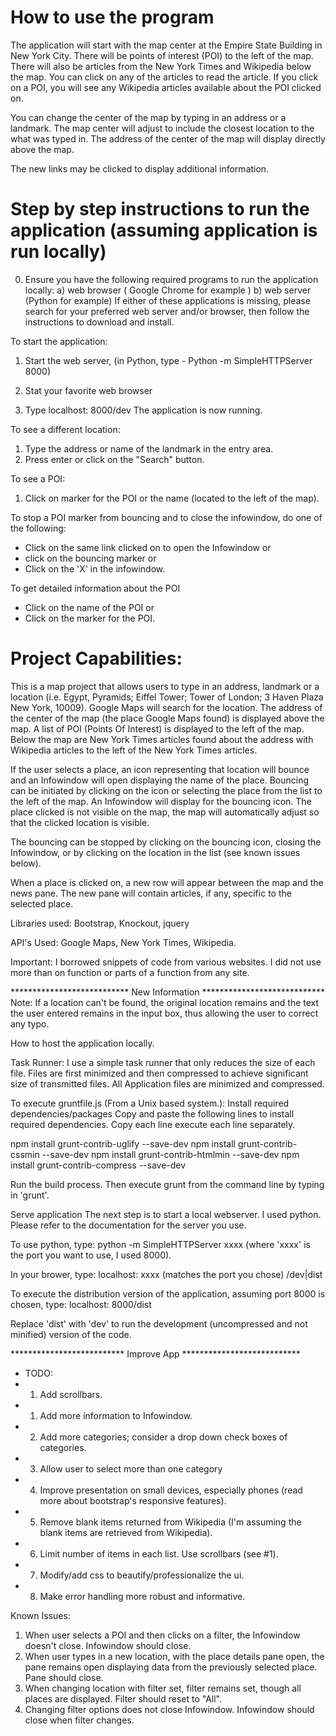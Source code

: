 How to use the program
===============
The application will start with the map center at the Empire State Building in
New York City. There will be points of interest (POI) to the left of the map.
There will also be articles from the New York Times and Wikipedia below the map.
You can click on any of the articles to read the article. If you click on a POI,
you will see any Wikipedia articles available about the POI clicked on.

You can change the center of the map by typing in an address or a landmark. The
map center will adjust to include the closest location to the what was typed in.
The address of the center of the map will display directly above the map.

The new links may be clicked to display additional information.

Step by step instructions to run the application (assuming application is run locally)
================================================
0. Ensure you have the following required programs to run the application locally:
  a) web browser ( Google Chrome for example )
  b) web server (Python for example)
  If either of these applications is missing, please search for your preferred
  web server and/or browser, then
  follow the instructions to download and install.

To start the application:
1. Start the web server, (in Python, type - Python -m SimpleHTTPServer 8000)
2. Stat your favorite web browser

1. Type localhost: 8000/dev
The application is now running.

To see a different location:
1. Type the address or name of the landmark in the entry area.
2. Press enter or click on the "Search" button.

To see a POI:
1. Click on marker for the POI or the name (located to the left of the map).

To stop a POI marker from bouncing and to close the infowindow, do one of the
following:
- Click on the same link clicked on to open the Infowindow
or
- click on the bouncing marker
or
- Click on the 'X' in the infowindow.

To get detailed information about the POI
- Click on the name of the POI
or
- Click on the marker for the POI.


Project Capabilities:
=====================
This is a map project that allows users to type in an address, landmark or
a location (i.e. Egypt, Pyramids; Eiffel Tower; Tower of London;
3 Haven Plaza New York, 10009). Google Maps will search for the location. The
address of the center of the map (the place Google Maps found) is displayed
above the map. A list of POI (Points Of Interest) is displayed to the left of
the map. Below the map are New York Times articles found about the address with
Wikipedia articles to the left of the New York Times articles.

If the user selects a place, an icon representing that location will bounce and
an Infowindow will open displaying the name of the place. Bouncing can be
initiated by clicking on the icon or selecting the place from the list to the
left of the map. An Infowindow will display for the bouncing icon. The place
clicked is not visible on the map, the map will automatically adjust so that
the clicked location is visible.

The bouncing can be stopped by clicking on the bouncing icon, closing the
Infowindow, or by clicking on the location in the list (see known issues below).

When a place is clicked on, a new row will appear between the map and the news
pane. The new pane will contain articles, if any, specific to the selected
place.

Libraries used: Bootstrap, Knockout, jquery

API's Used: Google Maps, New York Times, Wikipedia.

Important: I borrowed snippets of code from various websites. I did not use
            more than on function or parts of a function from any site.

*************************** New Information ****************************
Note: If a location can't be found, the original location remains and the
  text the user entered remains in the input box, thus allowing the user to
  correct any typo.

How to host the application locally.

Task Runner:
I use a simple task runner that only reduces the size of each file. Files are
first minimized and then compressed to achieve significant size of transmitted
files. All Application files are minimized and compressed.

To execute gruntfile.js (From a Unix based system.):
  Install required dependencies/packages
Copy and paste the following lines to install required dependencies. Copy each
line execute each line separately.

npm install grunt-contrib-uglify --save-dev
npm install grunt-contrib-cssmin --save-dev
npm install grunt-contrib-htmlmin --save-dev
npm install grunt-contrib-compress --save-dev

  Run the build process.
Then execute grunt from the command line by typing in 'grunt'.

Serve application
The next step is to start a local webserver. I used python. Please refer to the
documentation for the server you use.

To use python, type:
python -m SimpleHTTPServer xxxx (where 'xxxx' is the port you want to use, I
used 8000).

In your brower, type:
localhost: xxxx (matches the port you chose) /dev|dist

To execute the distribution version of the application, assuming port 8000 is
chosen, type:
localhost: 8000/dist

Replace 'dist' with 'dev' to run the development (uncompressed and not minified)
version of the code.

  ************************** Improve App ***************************

* TODO:
*  1. Add scrollbars.
*  1. Add more information to Infowindow.
*  2. Add more categories; consider a drop down check boxes of categories.
*  3. Allow user to select more than one category
*  4. Improve presentation on small devices, especially phones (read more about
          bootstrap's responsive features).
*  5. Remove blank items returned from Wikipedia (I'm assuming the blank items
        are retrieved from Wikipedia).
*  6. Limit number of items in each list. Use scrollbars (see #1).
*  7. Modify/add css to beautify/professionalize the ui.
*  8. Make error handling more robust and informative.

Known Issues:
  1. When user selects a POI and then clicks on a filter, the Infowindow doesn't
      close. Infowindow should close.
  2. When user types in a new location, with the place details pane open, the
      pane remains open displaying data from the previously selected place.
      Pane should close.
  3. When changing location with filter set, filter remains set, though all
      places are displayed. Filter should reset to "All".
  4. Changing filter options does not close Infowindow. Infowindow should close
      when filter changes.
